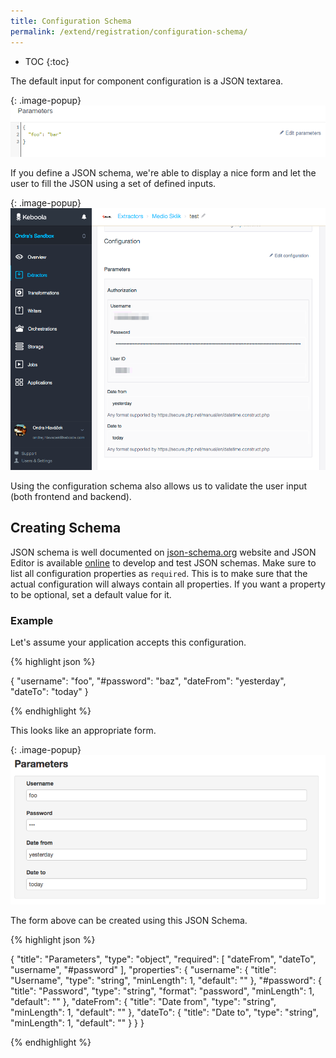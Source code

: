 ```yaml
---
title: Configuration Schema
permalink: /extend/registration/configuration-schema/
---
```


* TOC
{:toc}

The default input for component configuration is a JSON textarea.

{: .image-popup}
![Generic configuration screenshot](/extend/registration/configuration.png)

If you define a JSON schema, we're able to display a nice form and 
let the user to fill the JSON using a set of defined inputs.

{: .image-popup}
![Configuration schema](/extend/registration/configuration-schema.png)

Using the configuration schema also allows us to validate the user input (both frontend and backend).
 
## Creating Schema

JSON schema is well documented on [json-schema.org](http://json-schema.org/) website and JSON Editor is available 
[online](http://jeremydorn.com/json-editor/) to develop and test JSON schemas. Make sure to list all configuration 
properties as `required`. This is to make sure that the actual configuration will always contain all properties. If
you want a property to be optional, set a default value for it.

### Example

Let's assume your application accepts this configuration.

{% highlight json %}

{
    "username": "foo",
    "#password": "baz",
    "dateFrom": "yesterday",
    "dateTo": "today"
}

{% endhighlight %}

This looks like an appropriate form.

{: .image-popup}
![Configuration form](/extend/registration/form.png)

The form above can be created using this JSON Schema.

{% highlight json %}

{
  "title": "Parameters",
  "type": "object",
  "required": [
    "dateFrom",
    "dateTo",
    "username",
    "#password"
  ],
  "properties": {
    "username": {
      "title": "Username",
      "type": "string",
      "minLength": 1,
      "default": ""
    },
    "#password": {
      "title": "Password",
      "type": "string",
      "format": "password",
      "minLength": 1,
      "default": ""
    },
    "dateFrom": {
      "title": "Date from",
      "type": "string",
      "minLength": 1,
      "default": ""
    },
    "dateTo": {
      "title": "Date to",
      "type": "string",
      "minLength": 1,
      "default": ""
    }
  }
}

{% endhighlight %}

